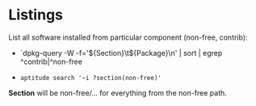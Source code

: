 # Listings

List all software installed from particular component (non-free, contrib):

- `dpkg-query -W -f='${Section}\t${Package}\n' | sort | egrep ^contrib\|^non-free

- `aptitude search '~i ?section(non-free)'`

**Section** will be non-free/... for everything from the non-free path.
